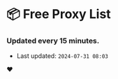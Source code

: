 # :package: Free Proxy List
### Updated every 15 minutes.

- Last updated: `2024-07-31 08:03`

:heart:
